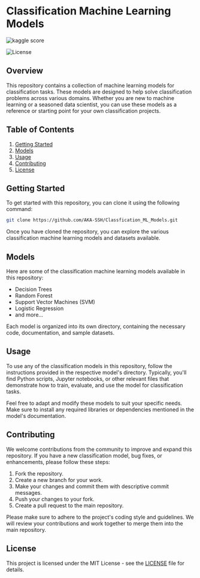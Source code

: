 # Classification Machine Learning Models

![kaggle score](https://i.imgur.com/KyQ3x63.png)

![License](https://img.shields.io/badge/License-MIT-blue.svg)

## Overview

This repository contains a collection of machine learning models for classification tasks. These models are designed to help solve classification problems across various domains. Whether you are new to machine learning or a seasoned data scientist, you can use these models as a reference or starting point for your own classification projects.

## Table of Contents

1. [Getting Started](#getting-started)
2. [Models](#models)
3. [Usage](#usage)
4. [Contributing](#contributing)
5. [License](#license)

## Getting Started

To get started with this repository, you can clone it using the following command:

```bash
git clone https://github.com/AKA-SSH/Classfication_ML_Models.git
```

Once you have cloned the repository, you can explore the various classification machine learning models and datasets available.

## Models

Here are some of the classification machine learning models available in this repository:

- Decision Trees
- Random Forest
- Support Vector Machines (SVM)
- Logistic Regression
- and more...

Each model is organized into its own directory, containing the necessary code, documentation, and sample datasets.

## Usage

To use any of the classification models in this repository, follow the instructions provided in the respective model's directory. Typically, you'll find Python scripts, Jupyter notebooks, or other relevant files that demonstrate how to train, evaluate, and use the model for classification tasks.

Feel free to adapt and modify these models to suit your specific needs. Make sure to install any required libraries or dependencies mentioned in the model's documentation.

## Contributing

We welcome contributions from the community to improve and expand this repository. If you have a new classification model, bug fixes, or enhancements, please follow these steps:

1. Fork the repository.
2. Create a new branch for your work.
3. Make your changes and commit them with descriptive commit messages.
4. Push your changes to your fork.
5. Create a pull request to the main repository.

Please make sure to adhere to the project's coding style and guidelines. We will review your contributions and work together to merge them into the main repository.

## License

This project is licensed under the MIT License - see the [LICENSE](LICENSE) file for details.
